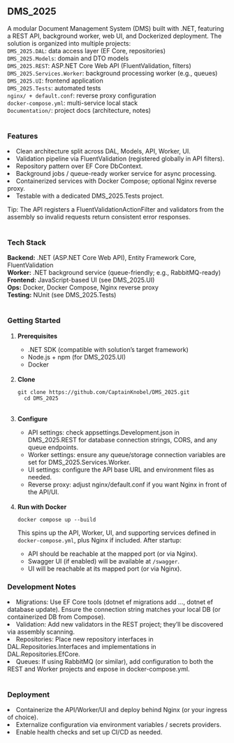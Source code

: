 ## DMS_2025

A modular Document Management System (DMS) built with .NET, featuring a REST API, background worker, web UI, and Dockerized deployment. The solution is organized into multiple projects: <br>
`DMS_2025.DAL`: data access layer (EF Core, repositories) <br>
`DMS_2025.Models`: domain and DTO models <br>
`DMS_2025.REST`: ASP.NET Core Web API (FluentValidation, filters) <br>
`DMS_2025.Services.Worker`: background processing worker (e.g., queues) <br>
`DMS_2025.UI`: frontend application <br>
`DMS_2025.Tests`: automated tests <br>
`nginx/ + default.conf`: reverse proxy configuration <br>
`docker-compose.yml`: multi-service local stack <br>
`Documentation/`: project docs (architecture, notes) <br> <br>


### Features
<li>Clean architecture split across DAL, Models, API, Worker, UI.
<li>Validation pipeline via FluentValidation (registered globally in API filters).
<li>Repository pattern over EF Core DbContext.
<li>Background jobs / queue-ready worker service for async processing.
<li>Containerized services with Docker Compose; optional Nginx reverse proxy.
<li>Testable with a dedicated DMS_2025.Tests project. <br>
  
Tip: The API registers a FluentValidationActionFilter and validators from the assembly so invalid requests return consistent error responses. <br> <br>


### Tech Stack
**Backend:** .NET (ASP.NET Core Web API), Entity Framework Core, FluentValidation <br>
**Worker:** .NET background service (queue-friendly; e.g., RabbitMQ-ready) <br>
**Frontend:** JavaScript-based UI (see DMS_2025.UI) <br>
**Ops:** Docker, Docker Compose, Nginx reverse proxy <br>
**Testing:** NUnit (see DMS_2025.Tests) <br> <br>


### Getting Started
<ol>
  <li><b>Prerequisites</b></li>
    <ul>
      <li>.NET SDK (compatible with solution’s target framework)</li>
      <li>Node.js + npm (for DMS_2025.UI)</li>
      <li>Docker</li>
    </ul>
  <br><li><b>Clone</b></li>
  <pre><code class="language-bash">git clone https://github.com/CaptainKnobel/DMS_2025.git
  cd DMS_2025</code></pre>
  <br><li><b>Configure</b></li>
    <ul>
      <li>API settings: check appsettings.Development.json in DMS_2025.REST for database connection strings, CORS, and any queue endpoints.
      <li>Worker settings: ensure any queue/storage connection variables are set for DMS_2025.Services.Worker.
      <li>UI settings: configure the API base URL and environment files as needed.
      <li>Reverse proxy: adjust nginx/default.conf if you want Nginx in front of the API/UI.
    </ul>
  <br><li><b>Run with Docker</b></li>
  <pre><code class="language-bash">docker compose up --build</code></pre>
  This spins up the API, Worker, UI, and supporting services defined in <code>docker-compose.yml</code>, plus Nginx if included. After startup: <br>
  <ul>
    <li>API should be reachable at the mapped port (or via Nginx).
    <li>Swagger UI (if enabled) will be available at <code>/swagger</code>.
    <li>UI will be reachable at its mapped port (or via Nginx).
  </ul>
</ol>

### Development Notes
<li>Migrations: Use EF Core tools (dotnet ef migrations add ..., dotnet ef database update). Ensure the connection string matches your local DB (or containerized DB from Compose). <br>
<li>Validation: Add new validators in the REST project; they’ll be discovered via assembly scanning.<br>
<li>Repositories: Place new repository interfaces in DAL.Repositories.Interfaces and implementations in DAL.Repositories.EfCore.<br>
<li>Queues: If using RabbitMQ (or similar), add configuration to both the REST and Worker projects and expose in docker-compose.yml.<br> <br>

### Deployment
<li>Containerize the API/Worker/UI and deploy behind Nginx (or your ingress of choice).
<li>Externalize configuration via environment variables / secrets providers.
<li>Enable health checks and set up CI/CD as needed.
